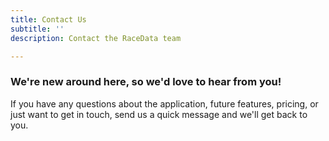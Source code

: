 ```yaml
---
title: Contact Us
subtitle: ''
description: Contact the RaceData team

---
```

### We're new around here, so we'd love to hear from you!

If you have any questions about the application, future features, pricing, or just want to get in touch, send us a quick message and we'll get back to you.